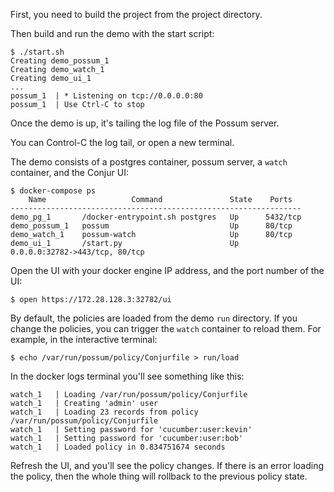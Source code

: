 
First, you need to build the project from the project directory.

Then build and run the demo with the start script:

```
$ ./start.sh
Creating demo_possum_1
Creating demo_watch_1
Creating demo_ui_1
...
possum_1  | * Listening on tcp://0.0.0.0:80
possum_1  | Use Ctrl-C to stop
```

Once the demo is up, it's tailing the log file of the Possum server.

You can Control-C the log tail, or open a new terminal.

The demo consists of a postgres container, possum server, a `watch` container, and the
Conjur UI:

```sh-session
$ docker-compose ps
    Name                   Command               State    Ports   
-----------------------------------------------------------------
demo_pg_1       /docker-entrypoint.sh postgres   Up      5432/tcp 
demo_possum_1   possum                           Up      80/tcp   
demo_watch_1    possum-watch                     Up      80/tcp
demo_ui_1       /start.py                        Up      0.0.0.0:32782->443/tcp, 80/tcp
```

Open the UI with your docker engine IP address, and the port number of the UI:

```sh-session
$ open https://172.28.128.3:32782/ui
```

By default, the policies are loaded from the demo `run` directory. If you change the policies,
you can trigger the `watch` container to reload them. For example, in the interactive terminal:

```sh-session
$ echo /var/run/possum/policy/Conjurfile > run/load
```

In the docker logs terminal you'll see something like this:

```sh-session
watch_1   | Loading /var/run/possum/policy/Conjurfile
watch_1   | Creating 'admin' user
watch_1   | Loading 23 records from policy /var/run/possum/policy/Conjurfile
watch_1   | Setting password for 'cucumber:user:kevin'
watch_1   | Setting password for 'cucumber:user:bob'
watch_1   | Loaded policy in 0.834751674 seconds
```

Refresh the UI, and you'll see the policy changes. If there is an error loading the policy, then
the whole thing will rollback to the previous policy state.
